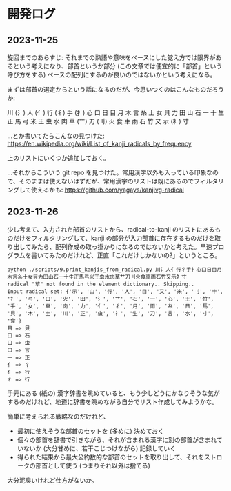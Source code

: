 # 開発ログ


## 2023-11-25

旋回までのあらすじ: それまでの熟語や意味をベースにした覚え方では限界があるという考えになり、部首というか部分 (この文章では便宜的に「部首」という呼び方をする) ベースの配列にするのが良いのではないかという考えになる。

まずは部首の選定からという話になるのだが、今思いつくのはこんなものだろうか:

川 (氵)
人 (亻)
行 (彳)
手 (扌)
心
口
日
目
月
木
言
糸
土
女
貝
力
田
山
石
一
十
生
正
馬
弓
米
王
虫
水
肉
草 (艹)
刀 (刂)
火
食
車
雨
石
竹
又
示 (礻)
寸

…とか書いてたらこんなの見つけた: https://en.wikipedia.org/wiki/List_of_kanji_radicals_by_frequency

上のリストにいくつか追加しておく。

…それからこういう git repo を見つけた。常用漢字以外も入っている印象なので、そのままは使えないはずだが、常用漢字のリストは既にあるのでフィルタリングして使えるかも: https://github.com/yagays/kanjivg-radical

## 2023-11-26

少し考えて、入力された部首のリストから、radical-to-kanji のリストにあるものだけをフィルタリングして、kanji の部分が入力部首に存在するものだけを取り出してみたら、配列作成の取っ掛かりになるのではないかと考えた。早速プログラムを書いてみたのだけれど、正直「これだけしかないの?」というところ。

```
python ./scripts/9.print_kanjis_from_radical.py 川氵人亻行彳手扌心口日目月木言糸土女貝力田山石一十生正馬弓米王虫水肉草艹刀刂火食車雨石竹又示礻寸
radical "草" not found in the element dictionary.. Skipping..
Input radical set: {'示', '山', '行', '人', '目', '又', '米', '刂', '十', '扌', '弓', '口', '火', '田', '氵', '艹', '石', '一', '心', '王', '竹', '手', '女', '車', '肉', '力', '亻', '彳', '月', '雨', '糸', '日', '馬', '貝', '木', '土', '川', '正', '虫', '礻', '生', '刀', '言', '水', '寸', '食'}
目 => 貝
口 => 石
口 => 虫
口 => 言
一 => 正
亻 => 彳
亻 => 行
彳 => 行
```

手元にある (紙の) 漢字辞書を眺めていると、もう少しどうにかなりそうな気がするのだけれど、地道に辞書を眺めながら自分でリスト作成してみようかな。

簡単に考えられる戦略なのだけれど、

* 最初に使えそうな部首のセットを (多めに) 決めておく
* 個々の部首を辞書で引きながら、それが含まれる漢字に別の部首が含まれていないか (大分甘めに、若干こじつけながら) 記録していく
* 得られた結果から最大公約数的な部首のセットを取り出して、それをストロークの部首として使う (つまりそれ以外は捨てる)

大分泥臭いけれど仕方がないか。


